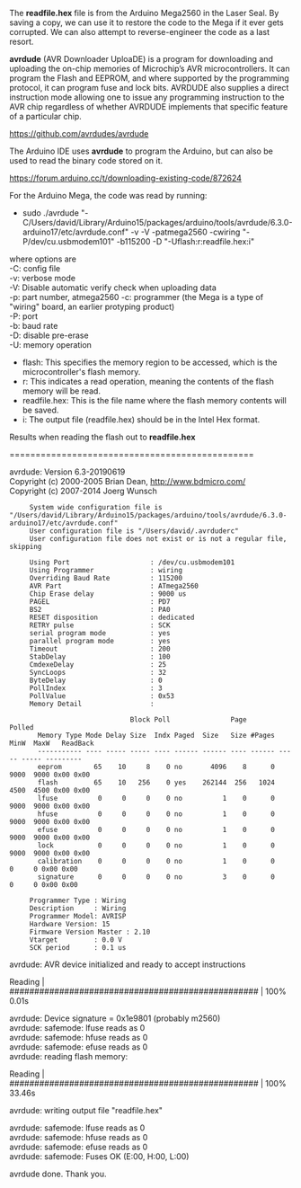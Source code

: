 The **readfile.hex** file is from the Arduino Mega2560 in the Laser Seal.
By saving a copy, we can use it to restore the code to the Mega if it ever gets corrupted.
We can also attempt to reverse-engineer the code as a last resort.

**avrdude** (AVR Downloader UploaDE) is a program for downloading and uploading the on-chip memories of Microchip’s AVR microcontrollers. It can program the Flash and EEPROM, and where supported by the programming protocol, it can program fuse and lock bits. AVRDUDE also supplies a direct instruction mode allowing one to issue any programming instruction to the AVR chip regardless of whether AVRDUDE implements that specific feature of a particular chip.

https://github.com/avrdudes/avrdude

The Arduino IDE uses **avrdude** to program the Arduino, but can also be used to read the binary code stored on it.

https://forum.arduino.cc/t/downloading-existing-code/872624

For the Arduino Mega, the code was read by running:

* sudo ./avrdude "-C/Users/david/Library/Arduino15/packages/arduino/tools/avrdude/6.3.0-arduino17/etc/avrdude.conf" -v -V -patmega2560 -cwiring "-P/dev/cu.usbmodem101" -b115200 -D "-Uflash:r:readfile.hex:i"

where options are  
-C: config file  
-v: verbose mode  
-V: Disable automatic verify check when uploading data  
-p: part number, atmega2560
-c: programmer (the Mega is a type of "wiring" board, an earlier protyping product)    
-P: port  
-b: baud rate  
-D: disable pre-erase  
-U: memory operation  
  
* flash: This specifies the memory region to be accessed, which is the microcontroller's flash memory.
* r: This indicates a read operation, meaning the contents of the flash memory will be read.
* readfile.hex: This is the file name where the flash memory contents will be saved.
* i: The output file (readfile.hex) should be in the Intel Hex format. 

Results when reading the flash out to **readfile.hex**

===============================================

avrdude: Version 6.3-20190619  
         Copyright (c) 2000-2005 Brian Dean, http://www.bdmicro.com/  
         Copyright (c) 2007-2014 Joerg Wunsch  

         System wide configuration file is "/Users/david/Library/Arduino15/packages/arduino/tools/avrdude/6.3.0-arduino17/etc/avrdude.conf"
         User configuration file is "/Users/david/.avrduderc"
         User configuration file does not exist or is not a regular file, skipping

         Using Port                    : /dev/cu.usbmodem101
         Using Programmer              : wiring
         Overriding Baud Rate          : 115200
         AVR Part                      : ATmega2560
         Chip Erase delay              : 9000 us
         PAGEL                         : PD7
         BS2                           : PA0
         RESET disposition             : dedicated
         RETRY pulse                   : SCK
         serial program mode           : yes
         parallel program mode         : yes
         Timeout                       : 200
         StabDelay                     : 100
         CmdexeDelay                   : 25
         SyncLoops                     : 32
         ByteDelay                     : 0
         PollIndex                     : 3
         PollValue                     : 0x53
         Memory Detail                 :

                                  Block Poll               Page                       Polled
           Memory Type Mode Delay Size  Indx Paged  Size   Size #Pages MinW  MaxW   ReadBack
           ----------- ---- ----- ----- ---- ------ ------ ---- ------ ----- ----- ---------
           eeprom        65    10     8    0 no       4096    8      0  9000  9000 0x00 0x00
           flash         65    10   256    0 yes    262144  256   1024  4500  4500 0x00 0x00
           lfuse          0     0     0    0 no          1    0      0  9000  9000 0x00 0x00
           hfuse          0     0     0    0 no          1    0      0  9000  9000 0x00 0x00
           efuse          0     0     0    0 no          1    0      0  9000  9000 0x00 0x00
           lock           0     0     0    0 no          1    0      0  9000  9000 0x00 0x00
           calibration    0     0     0    0 no          1    0      0     0     0 0x00 0x00
           signature      0     0     0    0 no          3    0      0     0     0 0x00 0x00

         Programmer Type : Wiring
         Description     : Wiring
         Programmer Model: AVRISP
         Hardware Version: 15
         Firmware Version Master : 2.10
         Vtarget         : 0.0 V
         SCK period      : 0.1 us

avrdude: AVR device initialized and ready to accept instructions

Reading | ################################################## | 100% 0.01s

avrdude: Device signature = 0x1e9801 (probably m2560)  
avrdude: safemode: lfuse reads as 0  
avrdude: safemode: hfuse reads as 0  
avrdude: safemode: efuse reads as 0  
avrdude: reading flash memory:  

Reading | ################################################## | 100% 33.46s

avrdude: writing output file "readfile.hex"

avrdude: safemode: lfuse reads as 0  
avrdude: safemode: hfuse reads as 0  
avrdude: safemode: efuse reads as 0  
avrdude: safemode: Fuses OK (E:00, H:00, L:00)  

avrdude done.  Thank you.



